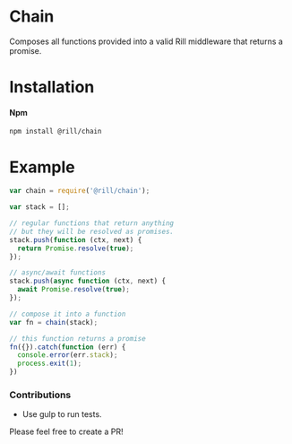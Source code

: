 # Chain

Composes all functions provided into a valid Rill middleware that returns a promise.

# Installation

#### Npm
```console
npm install @rill/chain
```

# Example

```javascript
var chain = require('@rill/chain');

var stack = [];

// regular functions that return anything
// but they will be resolved as promises.
stack.push(function (ctx, next) {
  return Promise.resolve(true);
});

// async/await functions
stack.push(async function (ctx, next) {
  await Promise.resolve(true);
});

// compose it into a function
var fn = chain(stack);

// this function returns a promise
fn({}).catch(function (err) {
  console.error(err.stack);
  process.exit(1);
})
```

### Contributions

* Use gulp to run tests.

Please feel free to create a PR!
